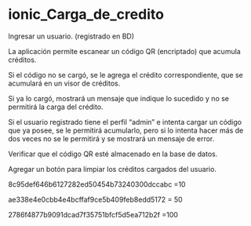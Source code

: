 # ionic_Carga_de_credito
Ingresar un usuario. (registrado en BD)

La aplicación permite escanear un código QR (encriptado) que acumula créditos.

Si el código no se cargó, se le agrega el crédito correspondiente, que se acumulará en un visor de créditos.

Si ya lo cargó, mostrará un mensaje que indique lo sucedido y no se permitirá la carga del crédito.

Si el usuario registrado tiene el perfil “admin” e intenta cargar un código que ya posee, se le permitirá
acumularlo, pero si lo intenta hacer más de dos veces no se le permitirá y se mostrará un mensaje de error.

Verificar que el código QR esté almacenado en la base de datos.

Agregar un botón para limpiar los créditos cargados del usuario.


8c95def646b6127282ed50454b73240300dccabc =10

ae338e4e0cbb4e4bcffaf9ce5b409feb8edd5172 = 50

2786f4877b9091dcad7f35751bfcf5d5ea712b2f =100

